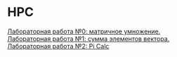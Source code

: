 # HPC

<a href="https://github.com/thehollownick/lab1yak">Лабораторная работа №0: матричное умножение.</a><br>
<a href="https://github.com/thehollownick/lab2yak/tree/master">Лабораторная работа №1: сумма элементов вектора.</a><br>
<a href="https://github.com/thehollownick/PiCalc">Лабораторная работа №2: Pi Calc</a><br>
